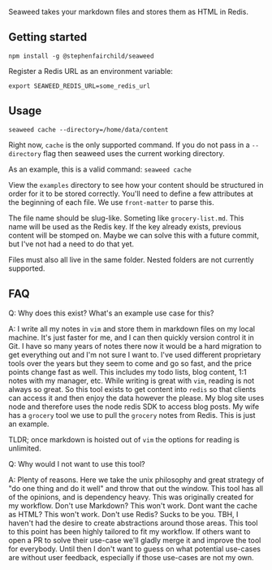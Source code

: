 Seaweed takes your markdown files and stores them as HTML in Redis.

## Getting started

`npm install -g @stephenfairchild/seaweed`

Register a Redis URL as an environment variable:

`export SEAWEED_REDIS_URL=some_redis_url`

## Usage

`seaweed cache --directory=/home/data/content`

Right now, `cache` is the only supported command. If you do not pass
in a `--directory` flag then seaweed uses the current working directory.

As an example, this is a valid command:
`seaweed cache`

View the `examples` directory to see how your content should be structured in order
for it to be stored correctly. You'll need to define a few attributes at the beginning
of each file. We use `front-matter` to parse this.

The file name should be slug-like. Someting like `grocery-list.md`. This name will be 
used as the Redis key. If the key already exists, previous content will be stomped on. Maybe 
we can solve this with a future commit, but I've not had a need to do that yet.

Files must also all live in the same folder. Nested folders are not currently supported.

## FAQ

Q: Why does this exist? What's an example use case for this?

A: I write all my notes in `vim` and store them in markdown files on my local machine. It's just faster for me, and I can then quickly version control it in Git. I have so many years of notes there now it would be a hard migration to get everything out and I'm not sure I want to. I've used different proprietary tools over the years but they seem to come and go so fast, and the price points change fast as well.
This includes my todo lists, blog content, 1:1 notes with my manager, etc. While writing is great with `vim`, reading is not always so great. So this tool exists to get content into `redis` so that clients can access it and then enjoy the data however the please. My blog site uses node and therefore uses the node redis SDK to access blog posts. My wife has a `grocery` tool we use to pull the `grocery` notes from Redis. This is just an example.

TLDR; once markdown is hoisted out of `vim` the options for reading is unlimited.


Q: Why would I not want to use this tool?

A: Plenty of reasons. Here we take the unix philosophy and great strategy of "do one thing and do it well" and throw that out the window. This tool has all of the opinions, and is dependency heavy. This was originally created for my workflow. Don't use Markdown? This won't work. Dont want the cache as HTML? This won't work. Don't use Redis? Sucks to be you. TBH, I haven't had the desire to create abstractions around those areas. This tool to this point has been highly tailored to fit my workflow. If others want to open a PR to solve their use-case we'll gladly merge it and improve the tool for everybody. Until then I don't want to guess on what potential use-cases are without user feedback, especially if those use-cases are not my own.
